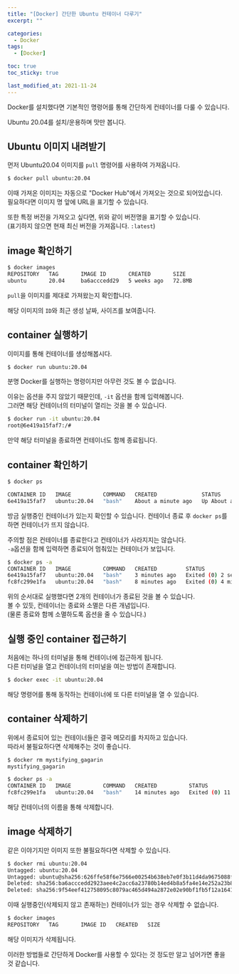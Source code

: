 ```yaml
---
title: "[Docker] 간단한 Ubuntu 컨테이너 다루기"
excerpt: ""

categories:
  - Docker
tags:
  - [Docker]

toc: true
toc_sticky: true

last_modified_at: 2021-11-24
---
```


Docker를 설치했다면 기본적인 명령어를 통해 간단하게 컨테이너를 다룰 수 있습니다.

Ubuntu 20.04를 설치/운용하며 맛만 봅니다.

## Ubuntu 이미지 내려받기

먼저 Ubuntu20.04 이미지를 `pull` 명령어를 사용하여 가져옵니다.   

```bash
$ docker pull ubuntu:20.04
```

이때 가져온 이미지는 자동으로 "Docker Hub"에서 가져오는 것으로 되어있습니다.   
필요하다면 이미지 명 앞에 URL을 표기할 수 있습니다.

또한 특정 버전을 가져오고 싶다면, 위와 같이 버전명을 표기할 수 있습니다.   
(표기하지 않으면 현재 최신 버전을 가져옵니다. `:latest`)

## image 확인하기

```bash
$ docker images
REPOSITORY   TAG       IMAGE ID       CREATED       SIZE
ubuntu       20.04     ba6acccedd29   5 weeks ago   72.8MB
```

`pull`을 이미지를 제대로 가져왔는지 확인합니다.

해당 이미지의 `ID`와 최근 생성 날짜, 사이즈를 보여줍니다.

## container 실행하기

이미지를 통해 컨테이너를 생성해봅시다.

```bash
$ docker run ubuntu:20.04
```

분명 Docker를 실행하는 명령이지만 아무런 것도 볼 수 없습니다.

이유는 옵션을 주지 않았기 때문인데, `-it` 옵션을 함께 입력해봅니다.   
그러면 해당 컨테이너의 터미널이 열리는 것을 볼 수 있습니다.

```bash
$ docker run -it ubuntu:20.04
root@6e419a15faf7:/#
```

만약 해당 터미널을 종료하면 컨테이너도 함께 종료됩니다.

## container 확인하기

```bash
$ docker ps

CONTAINER ID   IMAGE          COMMAND   CREATED              STATUS              PORTS     NAMES
6e419a15faf7   ubuntu:20.04   "bash"    About a minute ago   Up About a minute             mystifying_gagarin
```

방금 실행중인 컨테이너가 있는지 확인할 수 있습니다.
컨테이너 종료 후 `docker ps`를 하면 컨테이너가 뜨지 않습니다.

주의할 점은 컨테이너를 종료한다고 컨테이너가 사라지지는 않습니다.   
`-a`옵션을 함께 입력하면 종료되어 멈춰있는 컨테이너가 보입니다.

```bash
$ docker ps -a
CONTAINER ID   IMAGE          COMMAND   CREATED         STATUS                     PORTS     NAMES
6e419a15faf7   ubuntu:20.04   "bash"    3 minutes ago   Exited (0) 2 seconds ago             mystifying_gagarin
fc8fc299e1fa   ubuntu:20.04   "bash"    8 minutes ago   Exited (0) 4 minutes ago             mystifying_yalow
```

위의 순서대로 실행했다면 2개의 컨테이너가 종료된 것을 볼 수 있습니다.   
볼 수 있듯, 컨테이너는 종료와 소멸은 다른 개념입니다.   
(물론 종료와 함께 소멸하도록 옵션을 줄 수 있습니다.)

## 실행 중인 container 접근하기

처음에는 하나의 터미널을 통해 컨테이너에 접근하게 됩니다.   
다른 터미널을 열고 컨테이너의 터미널을 여는 방법이 존재합니다.

```bash
$ docker exec -it ubuntu:20.04
```

해당 명령어를 통해 동작하는 컨테이너에 또 다른 터미널을 열 수 있습니다.

## container 삭제하기

위에서 종료되어 있는 컨테이너들은 결국 메모리를 차지하고 있습니다.   
따라서 불필요하다면 삭제해주는 것이 좋습니다.

```bash
$ docker rm mystifying_gagarin
mystifying_gagarin

$ docker ps -a
CONTAINER ID   IMAGE          COMMAND   CREATED          STATUS                      PORTS     NAMES
fc8fc299e1fa   ubuntu:20.04   "bash"    14 minutes ago   Exited (0) 11 minutes ago             mystifying_yalow
```

해당 컨테이너의 이름을 통해 삭제합니다.

## image 삭제하기

같은 이야기지만 이미지 또한 불필요하다면 삭제할 수 있습니다.

```bash
$ docker rmi ubuntu:20.04 
Untagged: ubuntu:20.04
Untagged: ubuntu@sha256:626ffe58f6e7566e00254b638eb7e0f3b11d4da9675088f4781a50ae288f3322
Deleted: sha256:ba6acccedd2923aee4c2acc6a23780b14ed4b8a5fa4e14e252a23b846df9b6c1
Deleted: sha256:9f54eef412758095c8079ac465d494a2872e02e90bf1fb5f12a1641c0d1bb78b
```

이때 실행중인(삭제되지 않고 존재하는) 컨테이너가 있는 경우 삭제할 수 없습니다.

```bash
$ docker images
REPOSITORY   TAG       IMAGE ID   CREATED   SIZE
```

해당 이미지가 삭제됩니다.

이러한 방법들로 간단하게 Docker를 사용할 수 있다는 것 정도만 알고 넘어가면 좋을 것 같습니다.